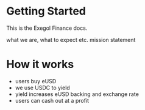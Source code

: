 # Getting Started

This is the Exegol Finance docs. 

what we are, what to expect etc. mission statement

# How it works

- users buy eUSD
- we use USDC to yield
- yield increases eUSD backing and exchange rate
- users can cash out at a profit